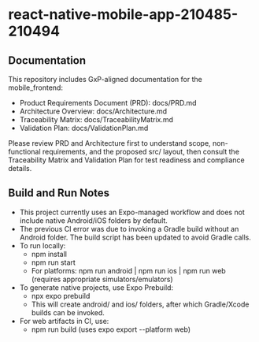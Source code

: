 # react-native-mobile-app-210485-210494

## Documentation
This repository includes GxP-aligned documentation for the mobile_frontend:

- Product Requirements Document (PRD): docs/PRD.md
- Architecture Overview: docs/Architecture.md
- Traceability Matrix: docs/TraceabilityMatrix.md
- Validation Plan: docs/ValidationPlan.md

Please review PRD and Architecture first to understand scope, non-functional requirements, and the proposed src/ layout, then consult the Traceability Matrix and Validation Plan for test readiness and compliance details.

## Build and Run Notes
- This project currently uses an Expo-managed workflow and does not include native Android/iOS folders by default.
- The previous CI error was due to invoking a Gradle build without an Android folder. The build script has been updated to avoid Gradle calls.
- To run locally:
  - npm install
  - npm run start
  - For platforms: npm run android | npm run ios | npm run web (requires appropriate simulators/emulators)
- To generate native projects, use Expo Prebuild:
  - npx expo prebuild
  - This will create android/ and ios/ folders, after which Gradle/Xcode builds can be invoked.
- For web artifacts in CI, use:
  - npm run build (uses expo export --platform web)
